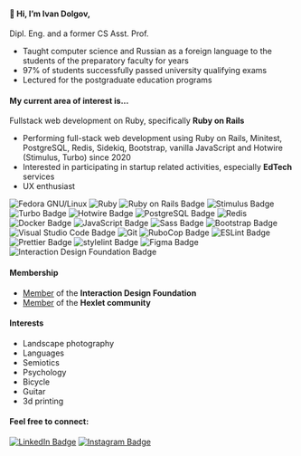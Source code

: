 #### 👋 Hi, I’m Ivan Dolgov,
Dipl. Eng. and a former CS Asst. Prof.

- Taught computer science and Russian as a foreign language to the students of the preparatory faculty for years
- 97% of students successfully passed university qualifying exams
- Lectured for the postgraduate education programs

#### My current area of interest is...
Fullstack web development on Ruby, specifically **Ruby on Rails**

- Performing full-stack web development using Ruby on Rails, Minitest, PostgreSQL, Redis, Sidekiq, Bootstrap, vanilla JavaScript and Hotwire (Stimulus, Turbo) since 2020
- Interested in participating in startup related activities, especially **EdTech** services
- UX enthusiast

![Fedora GNU/Linux](https://img.shields.io/badge/Fedora-294172?style=for-the-badge&logo=fedora&logoColor=white)
![Ruby](https://img.shields.io/badge/Ruby-CC342D?style=for-the-badge&logo=ruby&logoColor=white)
![Ruby on Rails Badge](https://img.shields.io/badge/Ruby%20on%20Rails-C00?logo=rubyonrails&logoColor=fff&style=for-the-badge)
![Stimulus Badge](https://img.shields.io/badge/Stimulus-77E8B9?logo=stimulus&logoColor=000&style=for-the-badge)
![Turbo Badge](https://img.shields.io/badge/Turbo-5CD8E5?logo=turbo&logoColor=000&style=for-the-badge)
![Hotwire Badge](https://img.shields.io/badge/Hotwire-FFE801?logo=hotwire&logoColor=000&style=for-the-badge)
![PostgreSQL Badge](https://img.shields.io/badge/PostgreSQL-4169E1?logo=postgresql&logoColor=fff&style=for-the-badge)
![Redis](https://img.shields.io/badge/redis-%23DD0031.svg?&style=for-the-badge&logo=redis&logoColor=white)
![Docker Badge](https://img.shields.io/badge/Docker-2496ED?logo=docker&logoColor=fff&style=for-the-badge)
![JavaScript Badge](https://img.shields.io/badge/JavaScript-F7DF1E?logo=javascript&logoColor=000&style=for-the-badge)
![Sass Badge](https://img.shields.io/badge/Sass-C69?logo=sass&logoColor=fff&style=for-the-badge)
![Bootstrap Badge](https://img.shields.io/badge/Bootstrap-7952B3?logo=bootstrap&logoColor=fff&style=for-the-badge)
![Visual Studio Code Badge](https://img.shields.io/badge/Visual%20Studio%20Code-007ACC?logo=visualstudiocode&logoColor=fff&style=for-the-badge)
![Git](https://img.shields.io/badge/Git-F05032?style=for-the-badge&logo=git&logoColor=white)
![RuboCop Badge](https://img.shields.io/badge/RuboCop-000?logo=rubocop&logoColor=fff&style=for-the-badge)
![ESLint Badge](https://img.shields.io/badge/ESLint-4B32C3?logo=eslint&logoColor=fff&style=for-the-badge)
![Prettier Badge](https://img.shields.io/badge/Prettier-F7B93E?logo=prettier&logoColor=fff&style=for-the-badge)
![stylelint Badge](https://img.shields.io/badge/stylelint-263238?logo=stylelint&logoColor=fff&style=for-the-badge)
![Figma Badge](https://img.shields.io/badge/Figma-F24E1E?logo=figma&logoColor=fff&style=for-the-badge)
![Interaction Design Foundation Badge](https://img.shields.io/badge/Interaction%20Design%20Foundation-2B2B2B?logo=interactiondesignfoundation&logoColor=fff&style=for-the-badge)

#### Membership
- [Member](https://www.interaction-design.org/members/ivan-dolgov/certificate/membership/mc_S2HtgzB0M) of the **Interaction Design Foundation**
- [Member](https://ru.hexlet.io/u/johanla0) of the **Hexlet community**

#### Interests
- Landscape photography
- Languages
- Semiotics
- Psychology
- Bicycle
- Guitar
- 3d printing

#### Feel free to connect:
[![LinkedIn Badge](https://img.shields.io/badge/LinkedIn-0A66C2?logo=linkedin&logoColor=fff&style=for-the-badge)](https://www.linkedin.com/in/ivandolgov1/)
[![Instagram Badge](https://img.shields.io/badge/Instagram-E4405F?logo=instagram&logoColor=fff&style=for-the-badge)](https://instagram.com/johanla0)
